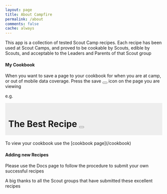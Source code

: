 ```yaml
---
layout: page
title: About Campfire
permalink: /about
comments: false
cache: always
---
```


This app is a collection of tested Scout Camp recipes. Each recipe has been used at Scout Camps, and proved to be cookable by Scouts, edible by Scouts, and acceptable to the Leaders and Parents of that Scout group

#### My Cookbook

When you want to save a page to your cookbook for when you are at camp, or out of mobile data coverage. Press the save <button class="btn btn-lg save" style="margin-left: 0px;" title="Save to my Cookbook"> </button> icon on the page you are viewing

e.g.

<div style="padding: 10px 10px 1px 10px; background-color: #eeeeee;">
<h1 class="posttitle">The Best Recipe <button class="btn btn-lg save" title="Save to my Cookbook"> </button></h1>
</div>

<br/>
To view your cookbook use the [cookbook page](/cookbook)

#### Adding new Recipes

Please use the Docs page to follow the procedure to submit your own successful recipes

A big thanks to all the Scout groups that have submitted these excellent recipes
